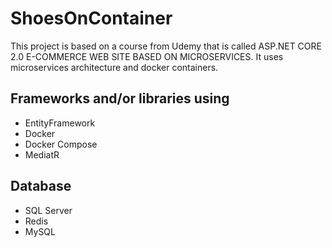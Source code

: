 # ShoesOnContainer
This project is based on a course from Udemy that is called ASP.NET CORE 2.0 E-COMMERCE WEB SITE BASED ON MICROSERVICES. It uses microservices architecture and docker containers. 

## Frameworks and/or libraries using

* EntityFramework
* Docker
* Docker Compose
* MediatR

## Database

* SQL Server
* Redis
* MySQL
